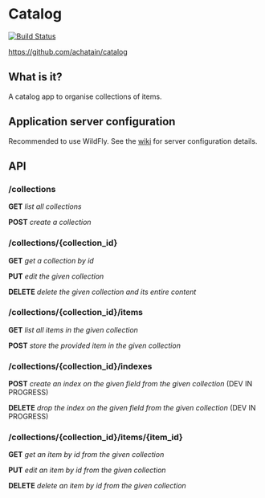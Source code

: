 Catalog
============
[![Build Status](https://travis-ci.org/achatain/catalog.svg?branch=master)](https://travis-ci.org/achatain/catalog)

https://github.com/achatain/catalog

## What is it?

A catalog app to organise collections of items.

## Application server configuration

Recommended to use WildFly. See the [wiki](https://github.com/achatain/catalog/wiki) for server configuration details.

## API

### /collections

**GET** *list all collections*

**POST** *create a collection*

### /collections/{collection_id}

**GET** *get a collection by id*

**PUT** *edit the given collection*

**DELETE** *delete the given collection and its entire content*

### /collections/{collection_id}/items

**GET** *list all items in the given collection*

**POST** *store the provided item in the given collection*

### /collections/{collection_id}/indexes

**POST** *create an index on the given field from the given collection* (DEV IN PROGRESS)

**DELETE** *drop the index on the given field from the given collection* (DEV IN PROGRESS)

### /collections/{collection_id}/items/{item_id}

**GET** *get an item by id from the given collection*

**PUT** *edit an item by id from the given collection*

**DELETE** *delete an item by id from the given collection*
